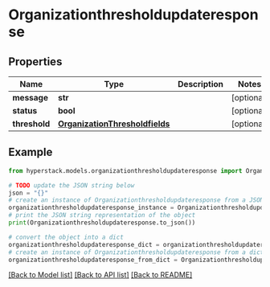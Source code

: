 # Organizationthresholdupdateresponse


## Properties

Name | Type | Description | Notes
------------ | ------------- | ------------- | -------------
**message** | **str** |  | [optional] 
**status** | **bool** |  | [optional] 
**threshold** | [**OrganizationThresholdfields**](OrganizationThresholdfields.md) |  | [optional] 

## Example

```python
from hyperstack.models.organizationthresholdupdateresponse import Organizationthresholdupdateresponse

# TODO update the JSON string below
json = "{}"
# create an instance of Organizationthresholdupdateresponse from a JSON string
organizationthresholdupdateresponse_instance = Organizationthresholdupdateresponse.from_json(json)
# print the JSON string representation of the object
print(Organizationthresholdupdateresponse.to_json())

# convert the object into a dict
organizationthresholdupdateresponse_dict = organizationthresholdupdateresponse_instance.to_dict()
# create an instance of Organizationthresholdupdateresponse from a dict
organizationthresholdupdateresponse_from_dict = Organizationthresholdupdateresponse.from_dict(organizationthresholdupdateresponse_dict)
```
[[Back to Model list]](../README.md#documentation-for-models) [[Back to API list]](../README.md#documentation-for-api-endpoints) [[Back to README]](../README.md)


